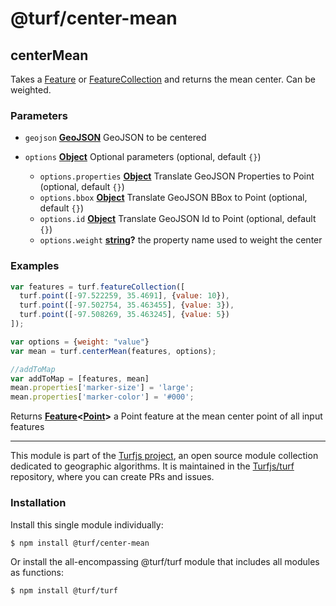 # @turf/center-mean

<!-- Generated by documentation.js. Update this documentation by updating the source code. -->

## centerMean

Takes a [Feature][1] or [FeatureCollection][2] and returns the mean center. Can be weighted.

### Parameters

*   `geojson` **[GeoJSON][3]** GeoJSON to be centered
*   `options` **[Object][4]** Optional parameters (optional, default `{}`)

    *   `options.properties` **[Object][4]** Translate GeoJSON Properties to Point (optional, default `{}`)
    *   `options.bbox` **[Object][4]** Translate GeoJSON BBox to Point (optional, default `{}`)
    *   `options.id` **[Object][4]** Translate GeoJSON Id to Point (optional, default `{}`)
    *   `options.weight` **[string][5]?** the property name used to weight the center

### Examples

```javascript
var features = turf.featureCollection([
  turf.point([-97.522259, 35.4691], {value: 10}),
  turf.point([-97.502754, 35.463455], {value: 3}),
  turf.point([-97.508269, 35.463245], {value: 5})
]);

var options = {weight: "value"}
var mean = turf.centerMean(features, options);

//addToMap
var addToMap = [features, mean]
mean.properties['marker-size'] = 'large';
mean.properties['marker-color'] = '#000';
```

Returns **[Feature][1]<[Point][6]>** a Point feature at the mean center point of all input features

[1]: https://tools.ietf.org/html/rfc7946#section-3.2

[2]: https://tools.ietf.org/html/rfc7946#section-3.3

[3]: https://tools.ietf.org/html/rfc7946#section-3

[4]: https://developer.mozilla.org/docs/Web/JavaScript/Reference/Global_Objects/Object

[5]: https://developer.mozilla.org/docs/Web/JavaScript/Reference/Global_Objects/String

[6]: https://tools.ietf.org/html/rfc7946#section-3.1.2

<!-- This file is automatically generated. Please don't edit it directly. If you find an error, edit the source file of the module in question (likely index.js or index.ts), and re-run "yarn docs" from the root of the turf project. -->

---

This module is part of the [Turfjs project](https://turfjs.org/), an open source module collection dedicated to geographic algorithms. It is maintained in the [Turfjs/turf](https://github.com/Turfjs/turf) repository, where you can create PRs and issues.

### Installation

Install this single module individually:

```sh
$ npm install @turf/center-mean
```

Or install the all-encompassing @turf/turf module that includes all modules as functions:

```sh
$ npm install @turf/turf
```
